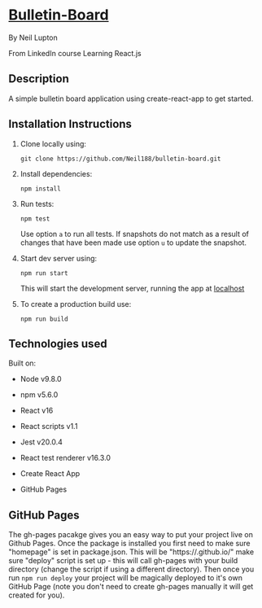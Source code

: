 # [Bulletin-Board](https://Neil188.github.io/bulletin-board)

By Neil Lupton

From LinkedIn course Learning React.js

## Description

A simple bulletin board application using create-react-app to get started.

## Installation Instructions

1. Clone locally using:

    `git clone https://github.com/Neil188/bulletin-board.git`

2. Install dependencies:

    `npm install`

4. Run tests:

    `npm test`

    Use option `a` to run all tests.  If snapshots do not match as a result of changes that have been made use option `u` to update the snapshot.

3. Start dev server using:

    `npm run start`

    This will start the development server, running the app at [localhost](http://localhost:3000/)

4. To create a production build use:

    `npm run build`

## Technologies used

Built on:

* Node v9.8.0
* npm v5.6.0
* React v16
* React scripts v1.1
* Jest v20.0.4
* React test renderer v16.3.0

* Create React App
* GitHub Pages

## GitHub Pages

The gh-pages pacakge gives you an easy way to put your project live on Github Pages.
Once the package is installed you first need to make sure "homepage" is set in package.json.
This will be "https://<Github username>.github.io/<Project-Name>"
make sure "deploy" script is set up - this will call gh-pages with your build directory (change the script if using a different directory).
Then once you run `npm run deploy` your project will be magically deployed to it's own GitHub Page (note you don't need to create gh-pages manually it will get created for you).
